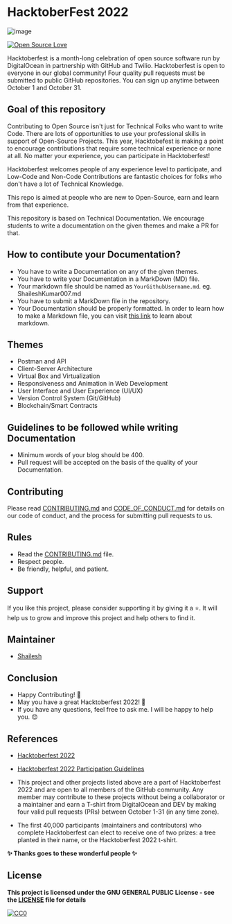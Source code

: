 #                                                    HacktoberFest 2022
![image](https://user-images.githubusercontent.com/99472914/192144059-5cd0b329-f238-474b-b475-7385eaa35d05.png)

 

[![Open Source Love](https://firstcontributions.github.io/open-source-badges/badges/open-source-v1/open-source.svg)](https://github.com/GDSC-CEC)


Hacktoberfest is a month-long celebration of open source software run by DigitalOcean in partnership with GitHub and Twilio. Hacktoberfest is open to everyone in our global community! Four quality pull requests must be submitted to public GitHub repositories. You can sign up anytime between October 1 and October 31.

## Goal of this repository
Contributing to Open Source isn't just for Technical Folks who want to write Code. There are lots of opportunities to use your professional skills in support of Open-Source Projects. This year, Hacktobefest is making a point to encourage contributions that require some technical experience or none at all. No matter your experience, you can participate in Hacktoberfest!

Hacktoberfest welcomes people of any experience level to participate, and Low-Code and Non-Code Contributions are fantastic choices for folks who don't have a lot of Technical Knowledge.

This repo is aimed at people who are new to Open-Source, earn and learn from that experience.

This repository is based on Technical Documentation. We encourage students to write a documentation on the given themes and make a PR for that.

## How to contibute your Documentation?
- You have to write a Documentation on any of the given themes.
- You have to write your Documentation in a MarkDown (MD) file. 
- Your markdown file should be named as `YourGithubUsername.md`. eg. ShaileshKumar007.md
- You have to submit a MarkDown file in the repository.
- Your Documentation should be properly formatted. In order to learn how to make a Markdown file, you can visit [this link](https://www.markdownguide.org/cheat-sheet/) to learn about markdown.

## Themes
- Postman and API 
- Client-Server Architecture 
- Virtual Box and Virtualization 
- Responsiveness and Animation in Web Development 
- User Interface and User Experience (UI/UX) 
- Version Control System (Git/GitHub) 
- Blockchain/Smart Contracts

## Guidelines to be followed while writing Documentation
- Minimum words of your blog should be 400.
- Pull request will be accepted on the basis of the quality of your Documentation.

## Contributing
Please read [CONTRIBUTING.md](/CONTRIBUTING.md) and [CODE_OF_CONDUCT.md](/CODE_OF_CONDUCT.md) for details on our code of conduct, and the process for submitting pull requests to us.

## Rules
* Read the [CONTRIBUTING.md](/CONTRIBUTING.md) file.
* Respect people.
* Be friendly, helpful, and patient.

## Support

If you like this project, please consider supporting it by giving it a ⭐️. It will help us to grow and improve this project and help others to find it.


## Maintainer
- [Shailesh](https://github.com/ShaileshKumar007)


## Conclusion
- Happy Contributing! 🎉 
- May you have a great Hacktoberfest 2022! 🎉
- If you have any questions, feel free to ask me. I will be happy to help you. 😊

## References

- [Hacktoberfest 2022](https://hacktoberfest.digitalocean.com)
- [Hacktoberfest 2022 Participation Guidelines](https://hacktoberfest.com/participation)

- This project and other projects listed above are a part of Hacktoberfest 2022 and are open to all members of the GitHub community. Any member may contribute to these projects without being a collaborator or a maintainer and earn a T-shirt from DigitalOcean and DEV by making four valid pull requests (PRs) between October 1-31 (in any time zone).

- The first 40,000 participants (maintainers and contributors) who complete Hacktoberfest can elect to receive one of two prizes: a tree planted in their name, or the Hacktoberfest 2022 t-shirt.

**✨ Thanks goes to these wonderful people ✨**

## License

**This project is licensed under the GNU GENERAL PUBLIC License - see the [LICENSE](/LICENSE) file for details**

[![CC0](https://licensebuttons.net/p/zero/1.0/88x31.png)](https://creativecommons.org/publicdomain/zero/1.0)
